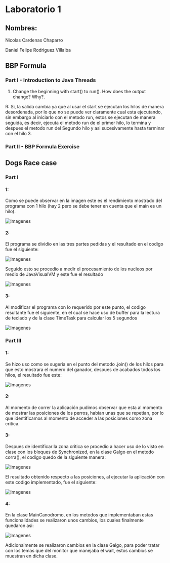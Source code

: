 # Laboratorio 1


## Nombres:

Nicolas Cardenas Chaparro

Daniel Felipe Rodriguez Villalba


## BBP Formula
### Part I - Introduction to Java Threads

1. Change the beginning with start() to run(). How does the output change? Why?.

R: Si, la salida cambia ya que al usar el start se ejecutan los hilos de manera desordenada, por lo que no se puede ver claramente cual esta ejecutando, sin embargo al iniciarlo con el metodo run, estos se ejecutan de manera seguida, es decir, ejecuta el metodo run de el primer hilo, lo termina y despues el metodo run del Segundo hilo y asi sucesivamente hasta terminar con el hilo 3.

### Part II - BBP Formula Exercise

## Dogs Race case

### Part I

#### 1: 

Como se puede observar en la imagen este es el rendimiento mostrado del programa con 1 hilo (hay 2 pero se debe tener en cuenta que el main es un hilo).

![Imagenes](https://github.com/danielrodriguezvillalba/ARSW-Lab1/blob/master/Imagenes/Verificando1Hilo.PNG)

#### 2:

El programa se dividio en las tres partes pedidas y el resultado en el codigo fue el siguiente:

![Imagenes](https://github.com/danielrodriguezvillalba/ARSW-Lab1/blob/master/Imagenes/TresHilosMain.PNG)

Seguido esto se procedio a medir el procesamiento de los nucleos por medio de JavaVisualVM y este fue el resultado

![Imagenes](https://github.com/danielrodriguezvillalba/ARSW-Lab1/blob/master/Imagenes/TresHilos.PNG)

#### 3:

Al modificar el programa con lo requerido por este punto, el codigo resultante fue el siguiente, en el cual se hace uso de buffer para la lectura de teclado y de la clase TimeTask para calcular los 5 segundos

![Imagenes](https://github.com/danielrodriguezvillalba/ARSW-Lab1/blob/master/Imagenes/Parte2Punto1Completp.PNG)

### Part III

#### 1:

Se hizo uso como se sugeria en el punto del metodo .join() de los hilos para que esto mostrara el numero del ganador, despues de acabados todos los hilos, el resultado fue este:

![Imagenes](https://github.com/danielrodriguezvillalba/ARSW-Lab1/blob/master/Imagenes/Join.PNG)

#### 2:

Al momento de correr la aplicación pudimos observar que esta al momento de mostrar las posiciones de los perros, habian unas que se repetian, por lo que identificamos al momento de acceder a las posiciones como zona critica.

#### 3:

Despues de identificar la zona critica se procedio a hacer uso de lo visto en clase con los bloques de Synchronized, en la clase Galgo en el metodo corra(), el codigo quedo de la siguiente manera:

![Imagenes](https://github.com/danielrodriguezvillalba/ARSW-Lab1/blob/master/Imagenes/SynchronyzedCode.PNG)

El resultado obtenido respecto a las posiciones, al ejecutar la aplicación con este codigo implementado, fue el siguiente:

![Imagenes](https://github.com/danielrodriguezvillalba/ARSW-Lab1/blob/master/Imagenes/Results.PNG)

#### 4:

En la clase MainCanodromo, en los metodos que implementaban estas funcionalidades se realizaron unos cambios, los cuales finalmente quedaron asi:

![Imagenes](https://github.com/danielrodriguezvillalba/ARSW-Lab1/blob/master/Imagenes/Funci.PNG)

Adicionalmente se realizaron cambios en la clase Galgo, para poder tratar con los temas que del monitor que manejaba el wait, estos cambios se muestran en dicha clase.